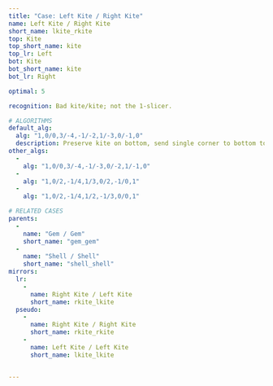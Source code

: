 ```yaml
---
title: "Case: Left Kite / Right Kite"
name: Left Kite / Right Kite
short_name: lkite_rkite
top: Kite
top_short_name: kite
top_lr: Left
bot: Kite
bot_short_name: kite
bot_lr: Right

optimal: 5

recognition: Bad kite/kite; not the 1-slicer.

# ALGORITHMS
default_alg:
  alg: "1,0/0,3/-4,-1/-2,1/-3,0/-1,0"
  description: Preserve kite on bottom, send single corner to bottom to form gem/gem.
other_algs:
  -
    alg: "1,0/0,3/-4,-1/-3,0/-2,1/-1,0"
  -
    alg: "1,0/2,-1/4,1/3,0/2,-1/0,1"
  -
    alg: "1,0/2,-1/4,1/2,-1/3,0/0,1"

# RELATED CASES
parents:
  -
    name: "Gem / Gem"
    short_name: "gem_gem"
  -
    name: "Shell / Shell"
    short_name: "shell_shell"
mirrors:
  lr:
    -
      name: Right Kite / Left Kite
      short_name: rkite_lkite
  pseudo:
    -
      name: Right Kite / Right Kite
      short_name: rkite_rkite
    -
      name: Left Kite / Left Kite
      short_name: lkite_lkite


---
```


